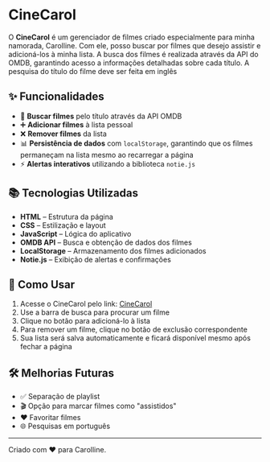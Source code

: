 # CineCarol

O **CineCarol** é um gerenciador de filmes criado especialmente para minha namorada, Carolline. Com ele, posso buscar por filmes que desejo assistir e adicioná-los à minha lista. A busca dos filmes é realizada através da API do OMDB, garantindo acesso a informações detalhadas sobre cada título. A pesquisa do título do filme deve ser feita em inglês

## ✨ Funcionalidades

- 🎥 **Buscar filmes** pelo título através da API OMDB
- ➕ **Adicionar filmes** à lista pessoal
- ❌ **Remover filmes** da lista
- 📊 **Persistência de dados** com `localStorage`, garantindo que os filmes permaneçam na lista mesmo ao recarregar a página
- ⚡ **Alertas interativos** utilizando a biblioteca `notie.js`

## 📚 Tecnologias Utilizadas

- **HTML** – Estrutura da página
- **CSS** – Estilização e layout
- **JavaScript** – Lógica do aplicativo
- **OMDB API** – Busca e obtenção de dados dos filmes
- **LocalStorage** – Armazenamento dos filmes adicionados
- **Notie.js** – Exibição de alertas e confirmações

## 📖 Como Usar

1. Acesse o CineCarol pelo link: [CineCarol](https://cinecarol.netlify.app)
2. Use a barra de busca para procurar um filme
3. Clique no botão para adicioná-lo à lista
4. Para remover um filme, clique no botão de exclusão correspondente
5. Sua lista será salva automaticamente e ficará disponível mesmo após fechar a página

## 🛠 Melhorias Futuras

- ✅ Separação de playlist
- 🎬 Opção para marcar filmes como "assistidos"
- ❤️ Favoritar filmes
- 🌐 Pesquisas em português

---

Criado com ❤️ para Carolline.
